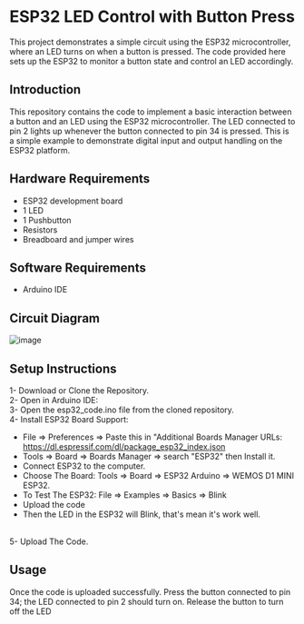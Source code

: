 # ESP32 LED Control with Button Press
This project demonstrates a simple circuit using the ESP32 microcontroller, where an LED turns on when a button is pressed. The code provided here sets up the ESP32 to monitor a button state and control an LED accordingly.

## Introduction
This repository contains the code to implement a basic interaction between a button and an LED using the ESP32 microcontroller. The LED connected to pin 2 lights up whenever the button connected to pin 34 is pressed. This is a simple example to demonstrate digital input and output handling on the ESP32 platform.

## Hardware Requirements
- ESP32 development board
- 1 LED
- 1 Pushbutton
- Resistors
- Breadboard and jumper wires

## Software Requirements
- Arduino IDE

## Circuit Diagram
![image](https://github.com/Mjd0001/simple_esp32_circuit/assets/105239889/78d88e4a-4ec3-4535-b597-4fb3b999951f)

## Setup Instructions
1- Download or Clone the Repository.
<br>
2- Open in Arduino IDE:
<br>
3- Open the esp32_code.ino file from the cloned repository.
<br>
4- Install ESP32 Board Support:

* File => Preferences => Paste this in "Additional Boards Manager URLs: https://dl.espressif.com/dl/package_esp32_index.json
* Tools => Board => Boards Manager => search "ESP32" then Install it.
* Connect ESP32 to the computer.
* Choose The Board: Tools => Board => ESP32 Arduino => WEMOS D1 MINI ESP32.
* To Test The ESP32: File => Examples => Basics => Blink
* Upload the code
* Then the LED in the ESP32 will Blink, that's mean it's work well.
<br>
5- Upload The Code.
<br>


## Usage
Once the code is uploaded successfully. Press the button connected to pin 34; the LED connected to pin 2 should turn on.
Release the button to turn off the LED
